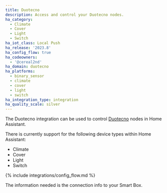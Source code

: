 ```yaml
---
title: Duotecno
description: Access and control your Duotecno nodes.
ha_category:
  - Climate
  - Cover
  - Light
  - Switch
ha_iot_class: Local Push
ha_release: '2023.8'
ha_config_flow: true
ha_codeowners:
  - '@cereal2nd'
ha_domain: duotecno
ha_platforms:
  - binary_sensor
  - climate
  - cover
  - light
  - switch
ha_integration_type: integration
ha_quality_scale: silver
---
```


The Duotecno integration can be used to control [Duotecno](https://www.duotecno.be/) nodes in Home Assistant.

There is currently support for the following device types within Home Assistant:

- Climate
- Cover
- Light
- Switch

{% include integrations/config_flow.md %}

The information needed is the connection info to your Smart Box.
